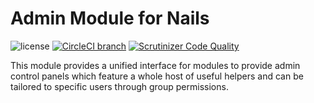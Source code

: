 # Admin Module for Nails

![license](https://img.shields.io/badge/license-MIT-green.svg)
[![CircleCI branch](https://img.shields.io/circleci/project/github/nails/module-admin.svg)](https://circleci.com/gh/nails/module-admin)
[![Scrutinizer Code Quality](https://scrutinizer-ci.com/g/nails/module-admin/badges/quality-score.png)](https://scrutinizer-ci.com/g/nails/module-admin)


This module provides a unified interface for modules to provide admin control panels which feature a whole host of useful helpers and can be tailored to specific users through group permissions.
